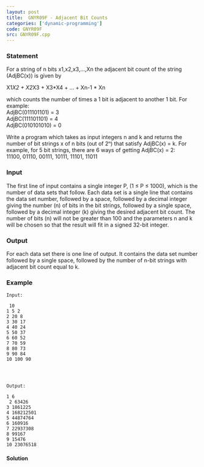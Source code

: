 ```yaml
---
layout: post
title:  GNYR09F - Adjacent Bit Counts
categories: ['dynamic-programming']
code: GNYR09F
src: GNYR09F.cpp
---
```


### **Statement**

For a string of n bits x1,x2,x3,...,Xn the adjacent bit count of the string
(AdjBC(x)) is given by

  
X1*X2 + X2*X3 + X3*X4 + ... + Xn-1 * Xn

  
which counts the number of times a 1 bit is adjacent to another 1 bit. For
example:  
AdjBC(011101101) = 3  
AdjBC(111101101) = 4  
AdjBC(010101010) = 0

Write a program which takes as input integers n and k and returns the number
of bit strings x of n bits (out of 2ⁿ) that satisfy AdjBC(x) = k. For example,
for 5 bit strings, there are 6 ways of getting AdjBC(x) = 2:  
11100, 01110, 00111, 10111, 11101, 11011

### Input

The first line of input contains a single integer P, (1 ≤ P ≤ 1000), which is
the number of data sets that follow. Each data set is a single line that
contains the data set number, followed by a space, followed by a decimal
integer giving the number (n) of bits in the bit strings, followed by a single
space, followed by a decimal integer (k) giving the desired adjacent bit
count. The number of bits (n) will not be greater than 100 and the parameters
n and k will be chosen so that the result will fit in a signed 32-bit integer.

### Output

For each data set there is one line of output. It contains the data set number
followed by a single space, followed by the number of n-bit strings with
adjacent bit count equal to k.

### Example

    
    
    Input:
     10  
    1 5 2  
    2 20 8  
    3 30 17  
    4 40 24  
    5 50 37  
    6 60 52  
    7 70 59  
    8 80 73  
    9 90 84  
    10 100 90
    
    
    
    Output:
    1 6  
     2 63426  
    3 1861225  
    4 168212501  
    5 44874764  
    6 160916  
    7 22937308  
    8 99167  
    9 15476  
    10 23076518
    



#### **Solution**



